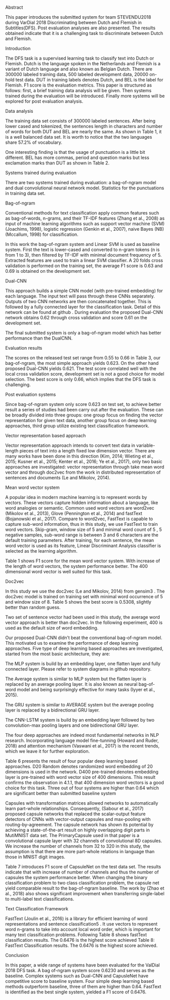 Abstract 

This paper introduces the submitted system for team STEVENDU2018 during VarDial 2018 Discriminating between Dutch and Flemish in Subtitles(DFS). Post evaluation analyses are also presented. The results obtained indicate that it is a challenging task to discriminate between Dutch and Flemish.


Introduction 

The DFS task is a supervised learning task to classify text into Dutch or Flemish. Dutch is the language spoken in the Netherlands and Flemish is a variant of Dutch language and also known as Belgian Dutch. There are 300000 labeled training data, 500 labeled development data, 20000 on-hold test data. DUT in training labels denotes Dutch, and BEL is the label for Flemish. F1 score is the evaluation metrics. This paper is structured as follows: first, a brief training data analysis will be given. Then systems trained during the evaluation will be introduced. Finally more systems will be explored for post evaluation analysis.

Data analysis 

The training data set consists of 300000 labeled sentences. After being lower cased and tokenized, the sentences length in characters and number of words for both DUT and BEL are nearly the same. As shown in Table 1, it is a well balanced data set. It is worth to notice that the two languages share 57.2% of vocabulary.

One interesting finding is that the usage of punctuation is a little bit different. BEL has more commas, period and question marks but less exclamation marks than DUT as shown in Table 2.  

Systems trained during evaluation

There are two systems trained during evaluation: a bag-of-ngram model and dual convolutional neural network model.
Statistics for the punctuations in training data set.


Bag-of-ngram

Conventional methods for text classification apply common features such as bag-of-words, n-grams, and their TF-IDF features (Zhang et al., 2008) as input of machine learning algorithms such as support vector machine (SVM) (Joachims, 1998), logistic regression (Genkin et al., 2007), naive Bayes (NB) (Mccallum, 1998) for classification. 

In this work the bag-of-ngram system and Linear SVM is used as baseline system. First the text is lower-cased and converted to n-gram tokens (n is from 1 to 3), then filtered by TF-IDF with minimal document frequency of 5. Extracted features are used to train a linear SVM classifier. A 20 folds cross validation is performed on the training set, the average F1 score is 0.63 and 0.69 is obtained on the development set.

Dual-CNN

This approach builds a simple CNN model (with pre-trained embedding) for each language. The input text will pass through these CNNs separately. Outputs of two CNN networks are then concatenated together. This is followed by a fully connected layer for the classification task. Detail of this network can be found at github . During evaluation the proposed Dual-CNN network obtains 0.62 through cross validation and score 0.61 on the development set. 

The final submitted system is only a bag-of-ngram model which has better performance than the DualCNN.

Evaluation results

The scores on the released test set range from 0.55 to 0.66 in Table 3, our bag-of-ngram, the most simple approach yields 0.623. On the other hand proposed Dual-CNN yields 0.621. The test score correlated well with the local cross validation score, development set is not a good choice for model selection. The best score is only 0.66, which implies that the DFS task is challenging.


Post evaluation systems

Since bag-of-ngram system only score 0.623 on test set, to achieve better result a series of studies had been carry out after the evaluation. These can be broadly divided into three groups: one group focus on finding the vector representation for given text data, another group focus on deep learning approaches, third group utilize existing text classification framework.


Vector representation based approach

Vector representation approach intends to convert text data in variable-length pieces of text into a length fixed low dimension vector. There are many works have been done in this direction (Kim, 2014; Wieting et al., 2015; Kusner et al., 2015; Kenter et al., 2016; Ye et al., 2017), only two basic approaches are investigated: vector representation through take mean word vector and through doc2vec from the work in distributed representation of sentences and documents (Le and Mikolov, 2014).

Mean word vector system 

A popular idea in modern machine learning is to represent words by vectors. These vectors capture hidden information about a language, like word analogies or semantic. Common used word vectors are word2vec (Mikolov et al., 2013), Glove (Pennington et al., 2014) and fastText (Bojanowski et al., 2017). Compare to word2vec, FastText is capable to capture sub-word information, thus in this study, we use FastText to train word vectors. Skip-gram, window size of 5 and minimal word count of 5 , 5 negative samples, sub-word range is between 3 and 6 characters are the default training parameters. After training, for each sentence, the mean word vector is used as its feature, Linear Discriminant Analysis classifier is selected as the learning algorithm.

Table 1 shows F1 score for the mean word vector system. With increase of the length of word vectors, the system performance better. The 400 dimensional word vector is well suited for this task.


Doc2vec

In this study we use the doc2vec (Le and Mikolov, 2014) from gensim3 . The doc2vec model is trained on training set with minimal word occurrence of 5 and window size of 8. Table 5 shows the best score is 0.5308, slightly better than random guess.

Two set of sentence vector had been used in this study, the average word vector approach is better than doc2vec. In the following experiment, 400 is used as the default size of word embedding.

Our proposed Dual-CNN didn’t beat the conventional bag-of-ngram model. This motivated us to examine the performance of deep learning approaches. Five type of deep learning based approaches are investigated, started from the most basic architecture, they are:

The MLP system is build by an embedding layer, one flatten layer and fully connected layer. Please refer to system diagrams in github repository.

The Average system is similar to MLP system but the flatten layer is replaced by an average pooling layer. It is also known as neural bag-of-word model and being surprisingly effective for many tasks (Iyyer et al., 2015).

The GRU system is similar to AVERAGE system but the average pooling layer is replaced by a bidirectional GRU layer.

The CNN-LSTM system is build by an embedding layer followed by two convolution-max pooling layers and one bidirectional GRU layer. 

The four deep approaches are indeed most fundamental networks in NLP research. Incorporating language model fine-tunning (Howard and Ruder, 2018) and attention mechanism (Vaswani et al., 2017) is the recent trends, which we leave it for further exploration.

Table 6 presents the result of four popular deep learning based approaches. D20 Random denotes randomized word embedding of 20 dimensions is used in the network. D400 pre-trained denotes embedding layer is pre-trained with word vector size of 400 dimensions. This result confirms the observation in 4.1.1, that 400 dimension word vectors is a good choice for this task. Three out of four systems are higher than 0.64 which are significant better than submitted baseline system

Capsules with transformation matrices allowed networks to automatically learn part-whole relationships. Consequently, (Sabour et al., 2017) proposed capsule networks that replaced the scalar-output feature detectors of CNNs with vector-output capsules and max-pooling with routing-by-agreement. The capsule network has shown its potential by achieving a state-of-the-art result on highly overlapping digit parts in MutiMNIST data set. The PrimaryCapsule used in that paper is a convolutional capsule layer with 32 channels of convolutional 8D capsules. We increase the number of channels from 32 to 320 in this study, the assumption is that there are more part-whole relations in language than those in MNIST digit images.

Table 7 introduces F1 score of CapsuleNet on the test data set. The results indicate that with increase of number of channels and thus the number of capsules the system performance better. When changing the binary classification problem to two class classification problem, the capsule net yield comparable result to the bag-of-ngram baseline. The work by (Zhao et al., 2018) also shows significant improvement when transferring single-label to multi-label text classifications.

Text Classification Framework

FastText (Joulin et al., 2016) is a library for efficient learning of word representations and sentence classification5 . It use vectors to represent word n-grams to take into account local word order, which is important for many text classification problems. Following Table 8 shows fastText classification results. The 0.6476 is the highest score achieved
Table 8: FastText Classification results. The 0.6476 is the highest score achieved.

Conclusion

In this paper, a wide range of systems have been evaluated for the ValDial 2018 DFS task. A bag of-ngram system score 0.6230 and serves as the baseline. Complex systems such as Dual-CNN and CapusleNet have competitive score to baseline system. Four simple deep learning based methods outperform baseline, three of them are higher than 0.64. FastText is identified as the best single system, yielded a F1 score of 0.6476.

